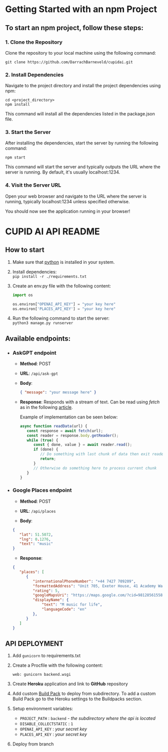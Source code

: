 # Getting Started with an npm Project

## To start an npm project, follow these steps:

### 1. Clone the Repository

Clone the repository to your local machine using the following command:

```
git clone https://github.com/DarrachBarneveld/cupidai.git

```

### 2. Install Dependencies

Navigate to the project directory and install the project dependencies using npm:

```
cd <project_directory>
npm install

```

This command will install all the dependencies listed in the package.json file.

### 3. Start the Server

After installing the dependencies, start the server by running the following command:

```
npm start
```

This command will start the server and typically outputs the URL where the server is running. By default, it's usually localhost:1234.

### 4. Visit the Server URL

Open your web browser and navigate to the URL where the server is running, typically localhost:1234 unless specified otherwise.

You should now see the application running in your browser!

# CUPID AI API README

## How to start

1. Make sure that [python](https://code.visualstudio.com/docs/python/python-tutorial#_install-a-python-interpreter) is installed in your system.
2. Install dependencies: \
   `pip install -r ./requirements.txt`
3. Create an env.py file with the following content:

   ```python
   import os

   os.environ["OPENAI_API_KEY"] = "your key here"
   os.environ['PLACES_API_KEY'] = "your key here"
   ```

4. Run the following command to start the server:\
   `python3 manage.py runserver`

## Available endpoints:

- ### AskGPT endpoint

  - **Method**: POST

  - **URL**: `/api/ask-gpt`

  - **Body**:
    ```json
    { "message": "your message here" }
    ```
  - **Response**:
   Responds with a stream of text. Can be read using *fetch* as in the following [article](https://developer.mozilla.org/en-US/docs/Web/API/Streams_API/Using_readable_streams#consuming_a_fetch_as_a_stream).

      Example of implementation can be seen below:

      ```javascript
      async function readData(url) {
         const response = await fetch(url);
         const reader = response.body.getReader();
         while (true) {
            const { done, value } = await reader.read();
            if (done) {
               // Do something with last chunk of data then exit reader
               return;
            }
            // Otherwise do something here to process current chunk
         }
      }
      ```

- ### Google Places endpoint

  - **Method**: POST

  - **URL**: `/api/places`

  - **Body**:
   ```json
   {
      "lat": 51.5072,
      "lng": 0.1276,
      "text": "music"
   }
    ```
  - **Response**:
   ```json
   {
      "places": [
         {
            "internationalPhoneNumber": "+44 7427 709209",
            "formattedAddress": "Unit 705, Exeter House, 41 Academy Way, Dagenham RM8 2FP, UK",
            "rating": 5,
            "googleMapsUri": "https://maps.google.com/?cid=9812856155803149089",
            "displayName": {
                "text": "M music for life",
                "languageCode": "en"
            },
         }
      ]
   }
   ```



## API DEPLOYMENT
1. Add `gunicorn` to requirements.txt
2. Create a Procfile with the following content:
   ```
   web: gunicorn backend.wsgi
   ```
3. Create **Heroku** application and link to **GitHub** repository
4. Add custom [Build Pack](https://github.com/timanovsky/subdir-heroku-buildpack.git) to deploy from subdirectory. To add a custom Build Pack go to the Heroku settings to the Buildpacks section.
5. Setup environment variables:
   - `PROJECT_PATH` : `backend` - *the subdirectory where the api is located*
   - `DISABLE_COLLECTSTATIC` : `1`
   - `OPENAI_API_KEY` : *your secret key*
   - `PLACES_API_KEY` : *your secret key*

6. Deploy from branch